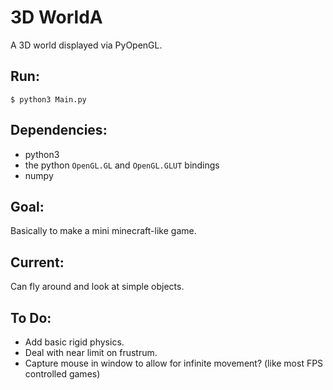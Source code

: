 # 3D WorldA

A 3D world displayed via PyOpenGL.

## Run:

```
$ python3 Main.py
```

## Dependencies:
- python3
- the python `OpenGL.GL` and `OpenGL.GLUT` bindings
- numpy

## Goal:

Basically to make a mini minecraft-like game.

## Current:

Can fly around and look at simple objects.

## To Do:

- Add basic rigid physics.
- Deal with near limit on frustrum.
- Capture mouse in window to allow for infinite movement? (like most FPS controlled games)